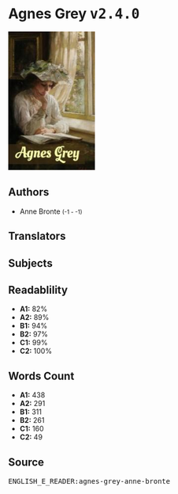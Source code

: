 # Agnes Grey <kbd>v2.4.0</kbd>

![](./cover.medium.jpg "")

## Authors


 - Anne Bronte <small>(-1 - -1)</small>

## Translators



## Subjects



## Readablility


 - **A1:** 82%
 - **A2:** 89%
 - **B1:** 94%
 - **B2:** 97%
 - **C1:** 99%
 - **C2:** 100%

## Words Count


 - **A1:** 438
 - **A2:** 291
 - **B1:** 311
 - **B2:** 261
 - **C1:** 160
 - **C2:** 49

## Source


<kbd>ENGLISH_E_READER:agnes-grey-anne-bronte</kbd>
